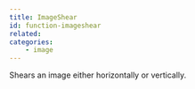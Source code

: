 ```yaml
---
title: ImageShear
id: function-imageshear
related:
categories:
    - image
---
```


Shears an image either horizontally or vertically.
